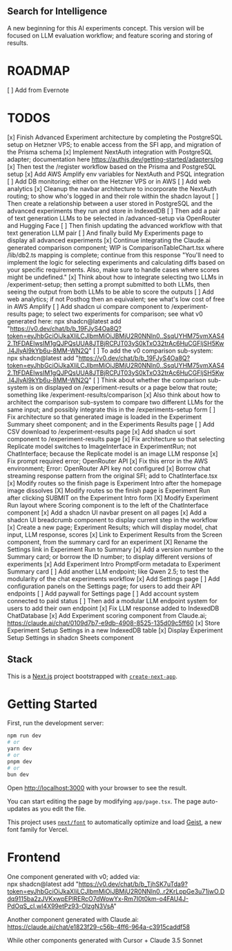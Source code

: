 ## Search for Intelligence
A new beginning for this AI experiments concept. This version will be focused on LLM evaluation workflow; and feature scoring and storing of results.  

# ROADMAP  
[ ] Add from Evernote




# TODOS
[x] Finish Advanced Experiment architecture by completing the PostgreSQL setup on Hetzner VPS; to enable access from the SFI app, and migration of the Prisma schema
[x] Implement NextAuth integration with PostgreSQL adapter; documentation here https://authjs.dev/getting-started/adapters/pg
[x] Then test the /register workflow based on the Prisma and PostgreSQL setup
[x] Add AWS Amplify env variables for NextAuth and PSQL integration
[ ] Add DB monitoring; either on the Hetzner VPS or in AWS
[ ] Add web analytics
[x] Cleanup the navbar architecture to incorporate the NextAuth routing; to show who's logged in and their role within the shadcn layout
[ ] Then create a relationship between a user stored in PostgreSQL and the advanced experiments they run and store in IndexedDB 
[ ] Then add a pair of text generation LLMs to be selected in /advanced-setup via OpenRouter and Hugging Face
[ ] Then finish updating the advanced workflow with that text generation LLM pair
[ ] And finally build My Experiments page to display all advanced experiments
[x] Continue integrating the Claude.ai generated comparison component; WIP is ComparisonTableChart.tsx where /lib/db2.ts mapping is complete; continue from this response "You'll need to implement the logic for selecting experiments and calculating diffs based on your specific requirements. Also, make sure to handle cases where scores might be undefined."
[x] Think about how to integrate selecting two LLMs in /experiment-setup; then setting a prompt submitted to both LLMs, then seeing the output from both LLMs to be able to score the outputs
[ ] Add web analytics; if not Posthog then an equivalent; see what's low cost of free in AWS Amplify
[ ] Add shadcn ui compare component to /experiment-results page; to select two experiments for comparison; see what v0 generated here: npx shadcn@latest add "https://v0.dev/chat/b/b_19FJyS4Oa8Q?token=eyJhbGciOiJkaXIiLCJlbmMiOiJBMjU2R0NNIn0..SsqUYHM75vmXAS42.TtFDAElwsIM1gQJPQsUUA8JTBjRCPJT03yS0kTxO32trAc6HuCGFljSH5Kw.I4JlyAl9kYb6u-8MM-WN2Q"
[ ] To add the v0 comparison sub-system: npx shadcn@latest add "https://v0.dev/chat/b/b_19FJyS4Oa8Q?token=eyJhbGciOiJkaXIiLCJlbmMiOiJBMjU2R0NNIn0..SsqUYHM75vmXAS42.TtFDAElwsIM1gQJPQsUUA8JTBjRCPJT03yS0kTxO32trAc6HuCGFljSH5Kw.I4JlyAl9kYb6u-8MM-WN2Q"
[ ] Think about whether the comparison sub-system is on displayed on /experiment-results or a page below that route; something like /experiment-results/comparison 
[x] Also think about how to architect the comparison sub-system to compare two different LLMs for the same input; and possibly integrate this in the /experiments-setup form
[ ] Fix architecture so that generated image is loaded in the Experiment Summary sheet component; and in the Experiments Results page
[ ] Add CSV download to /experiment-results page
[x] Add shadcn ui sort component to /experiment-results page
[x] Fix architecture so that selecting Replicate model switches to ImageInterface in ExperimentRun; not ChatInterface; because the Replicate model is an image LLM response 
[x] Fix prompt required error; OpenRouter API
[x] Fix this error in the AWS environment; Error: OpenRouter API key not configured
[x] Borrow chat streaming response pattern from the original SFI; add to ChatInterface.tsx
[x] Modify routes so the finish page is Experiment Intro after the homepage image dissolves 
[X] Modify routes so the finish page is Experiment Run after clicking SUBMIT on the Experiment Intro form
[X] Modify Experiment Run layout where Scoring component is to the left of the ChatInterface component
[x] Add a shadcn UI navbar present on all pages
[x] Add a shadcn UI breadcrumb component to display current step in the workflow
[x] Create a new page; Experiment Results; which will display model, chat input, LLM response, scores
[x] Link to Experiment Results from the Screen component, from the summary card for an experiment
[X] Rename the Settings link in Experiment Run to Summary
[x] Add a version number to the Summary card; or borrow the ID number; to display different versions of experiments
[x] Add Experiment Intro PromptForm metadata to Experiment Summary card
[ ] Add another LLM endpoint; like Qwen 2.5; to test the modularity of the chat experiments workflow
[x] Add Settings page
[ ] Add configuration panels on the Settings page; for users to add their API endpoints
[ ] Add paywall for Settings page
[ ] Add account system connected to paid status
[ ] Then add a modular LLM endpoint system for users to add their own endpoint
[x] Fix LLM response added to IndexedDB ChatDatabase
[x] Add Experiment scoring component from Claude.ai; https://claude.ai/chat/0109d7b7-e9db-4908-8525-135d09c5ff60
[x] Store Experiment Setup Settings in a new IndexedDB table
[x] Display Experiment Setup Settings in shadcn Sheets component


## Stack
This is a [Next.js](https://nextjs.org) project bootstrapped with [`create-next-app`](https://nextjs.org/docs/app/api-reference/cli/create-next-app).

# Getting Started

First, run the development server:

```bash
npm run dev
# or
yarn dev
# or
pnpm dev
# or
bun dev
```

Open [http://localhost:3000](http://localhost:3000) with your browser to see the result.

You can start editing the page by modifying `app/page.tsx`. The page auto-updates as you edit the file.

This project uses [`next/font`](https://nextjs.org/docs/app/building-your-application/optimizing/fonts) to automatically optimize and load [Geist](https://vercel.com/font), a new font family for Vercel.

# Frontend
One component generated with v0; added via:  
npx shadcn@latest add "https://v0.dev/chat/b/b_TjhSK7uTda9?token=eyJhbGciOiJkaXIiLCJlbmMiOiJBMjU2R0NNIn0..r2KrLppGe3u71jwO.Ddq9115ba2zJVKxwpEPlRERcO7dWowYx-Rm7I0t0km-o4FAU4J-PdOqS_cI.wI4X99etPz93-OlzgN3VsA"


Another component generated with Claude.ai:  
https://claude.ai/chat/e1823f29-c56b-4ff6-964a-c3915caddf58


While other components generated with Cursor + Claude 3.5 Sonnet

